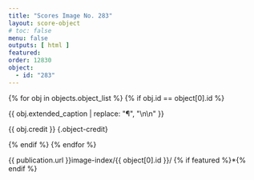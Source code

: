 ```yaml
---
title: "Scores Image No. 283"
layout: score-object
# toc: false
menu: false
outputs: [ html ]
featured: 
order: 12830
object:
  - id: "283"
---
```


{% for obj in objects.object_list %}
{% if obj.id == object[0].id %}

{{ obj.extended_caption | replace: "¶", "\n\n" }}

{{ obj.credit }} {.object-credit}

{% endif %}
{% endfor %}

<div class="object-credit object-url is-print-only">

{{ publication.url }}image-index/{{ object[0].id }}/ {% if featured %}*{% endif %}

</div>
